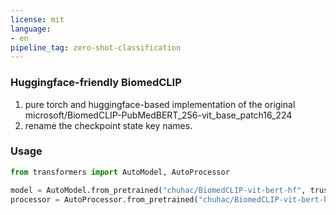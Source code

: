 ```yaml
---
license: mit
language:
- en
pipeline_tag: zero-shot-classification
---
```


### Huggingface-friendly BiomedCLIP

1. pure torch and huggingface-based implementation of the original microsoft/BiomedCLIP-PubMedBERT_256-vit_base_patch16_224
2. rename the checkpoint state key names.

### Usage

```python
from transformers import AutoModel, AutoProcessor

model = AutoModel.from_pretrained("chuhac/BiomedCLIP-vit-bert-hf", trust_remote_code=True)
processor = AutoProcessor.from_pretrained("chuhac/BiomedCLIP-vit-bert-hf", trust_remote_code=True)
```
